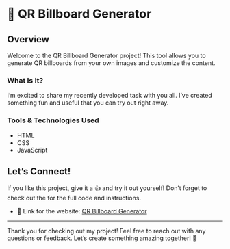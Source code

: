 # 🚀 QR Billboard Generator

## Overview

Welcome to the QR Billboard Generator project! This tool allows you to generate QR billboards from your own images and customize the content.

### What Is It?

I’m excited to share my recently developed task with you all. I’ve created something fun and useful that you can try out right away.

### Tools & Technologies Used

- HTML
- CSS
- JavaScript

## Let’s Connect!

If you like this project, give it a 👍 and try it out yourself! Don’t forget to check out the  for the full code and instructions.

- 🌟 Link for the website: [QR Billboard Generator](https://yourwebsite.com)


---

Thank you for checking out my project! Feel free to reach out with any questions or feedback. Let’s create something amazing together! 🚀
